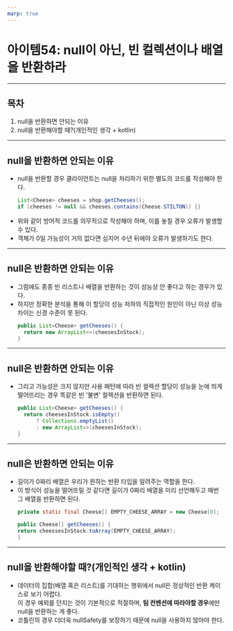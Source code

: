 ```yaml
---
marp: true
---
```


# 아이템54: null이 아닌, 빈 컬렉션이나 배열을 반환하라

---

## 목차

1. null을 반환하면 안되는 이유
2. null을 반환해야할 때?(개인적인 생각 + kotlin)

---

## null을 반환하면 안되는 이유
- null을 반환할 경우 클라이언트는 null을 처리하기 위한 별도의 코드를 작성해야 한다.
  ```java
  List<Cheese> cheeses = shop.getCheeses();
  if (cheeses != null && cheeses.contains(Cheese.STILTON)) {}
  ```
- 위와 같이 방어적 코드를 의무적으로 작성해야 하며, 이를 놓칠 경우 오류가 발생할 수 있다.
- 객체가 0일 가능성이 거의 없다면 심지어 수년 뒤에야 오류가 발생하기도 한다.

---

## null은 반환하면 안되는 이유
- 그럼에도 종종 빈 리스트나 배열을 반환하는 것이 성능상 안 좋다고 하는 경우가 있다.
- 하지만 정확한 분석을 통해 이 할당이 성능 저하의 직접적인 원인이 아닌 이상 성능차이는 신경 수준이 못 된다.
  ```java
  public List<Cheese> getCheeses() {
    return new ArrayList<>(cheesesInStock);  
  }
  ```
---

## null은 반환하면 안되는 이유
- 그리고 가능성은 크지 않지만 사용 패턴에 따라 빈 컬렉션 할당이 성능을 눈에 띄게 떨어뜨리는 경우 똑같은 빈 '불변' 컬렉션을 반환하면 된다. 
  ```java
  public List<Cheese> getCheeses() {
    return cheesesInStock.isEmpty()
        ? Collections.emptyList()
        : new ArrayList<>(cheesesInStock); 
  }
  ```
---

## null은 반환하면 안되는 이유
- 길이가 0짜리 배열은 우리가 원하는 반환 타입을 알려주는 역할을 한다.
- 이 방식이 성능을 떨어뜨릴 것 같다면 길이가 0짜리 배열을 미리 선언해두고 매번 그 배열을 반환하면 된다.
  ```java
  private static final Cheese[] EMPTY_CHEESE_ARRAY = new Cheese[0];

  public Cheese[] getCheeses() {
  return cheessesInStock.toArray(EMPTY_CHEESE_ARRAY);
  }
  ```
---

## null을 반환해야할 때?(개인적인 생각 + kotlin)
- 데이터의 집합(배열 혹은 리스트)를 기대하는 행위에서 null은 정상적인 반환 케이스로 보기 어렵다.  
  이 경우 예외를 던지는 것이 기본적으로 적절하며, **팀 컨벤션에 따라야할 경우**에만 null을 반환하는 게 좋다.
- 코틀린의 경우 더더욱 nullSafety를 보장하기 때문에 null을 사용하지 않아야 한다.
  


